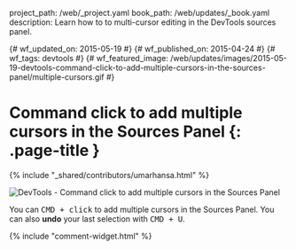 project_path: /web/_project.yaml
book_path: /web/updates/_book.yaml
description: Learn how to to multi-cursor editing in the DevTools sources panel.

{# wf_updated_on: 2015-05-19 #}
{# wf_published_on: 2015-04-24 #}
{# wf_tags: devtools #}
{# wf_featured_image: /web/updates/images/2015-05-19-devtools-command-click-to-add-multiple-cursors-in-the-sources-panel/multiple-cursors.gif #}

# Command click to add multiple cursors in the Sources Panel {: .page-title }

{% include "_shared/contributors/umarhansa.html" %}


<img src="/web/updates/images/2015-05-19-devtools-command-click-to-add-multiple-cursors-in-the-sources-panel/multiple-cursors.gif" alt="DevTools - Command click to add multiple cursors in the Sources Panel">

You can <kbd class="kbd">CMD + click</kbd> to add multiple cursors in the Sources Panel. You can also <strong>undo</strong> your last selection with <kbd class="kbd">CMD + U</kbd>.


{% include "comment-widget.html" %}
